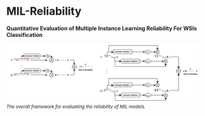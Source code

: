 # MIL-Reliability
__Quantitative Evaluation of Multiple Instance Learning
Reliability For WSIs Classification__


![alt text](https://github.com/tueimage/MAD-MIL/blob/main/model.png)
_<sup>The overall framework for evaluating the reliability of MIL models.</sup>_
